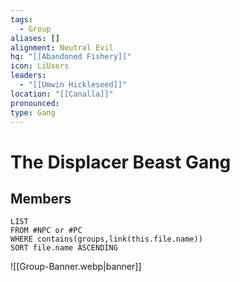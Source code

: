 ```yaml
---
tags:
  - Group
aliases: []
alignment: Neutral Evil
hq: "[[Abandoned Fishery]]"
icon: LiUsers
leaders:
  - "[[Umwin Hickleseed]]"
location: "[[Canalla]]"
pronounced: 
type: Gang
---
```


# The Displacer Beast Gang

## Members

```dataview
LIST
FROM #NPC or #PC 
WHERE contains(groups,link(this.file.name))
SORT file.name ASCENDING
```
![[Group-Banner.webp|banner]]
